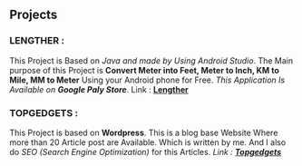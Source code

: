 ## Projects
### LENGTHER :
This Project is Based on *Java and made by Using Android Studio*. The Main purpose of this Project is **Convert Meter into Feet, Meter to Inch, KM to Mile, 
MM to Meter** Using your Android phone for Free. _This Application Is Available on **Google Paly Store**_.
Link : [**Lengther**](http://bit.ly/Lengther)

### TOPGEDGETS :
This Project is based on **Wordpress**. This is a blog base Website Where more than 20 Article post are Available. Which is written by me. And I also do _SEO (Search
Engine Optimization)_ for this Articles. _Link : [**Topgedgets**](http://topgedgets.unaux.com/)_
